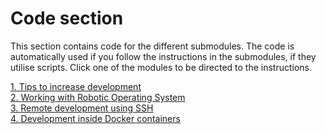 # Code section

This section contains code for the different submodules. The code is automatically used if you follow the instructions in the submodules, if they utilise scripts. Click one of the modules to be directed to the instructions.

[1. Tips to increase development](docs/vscode_tips.md)  
[2. Working with Robotic Operating System ](docs/vscode_ros.md)  
[3. Remote development using SSH](docs/vscode_remote.md)  
[4. Development inside Docker containers](docs/vscode_docker.md) 